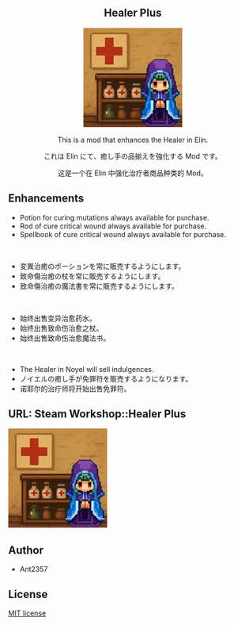 <h2 align="center">
  Healer Plus
</h2>

<div align="center">
  <a href="https://steamcommunity.com/sharedfiles/filedetails/?id=3549404933">
    <img alt="薬品棚の隣に癒し手がいるドット絵" src="preview.jpg" width="200" height="200">
  </a>
</div>

<div align="center">
  <p>This is a mod that enhances the Healer in Elin.</p>
  <p>これは Elin にて、癒し手の品揃えを強化する Mod です。</p>
  <p>这是一个在 Elin 中强化治疗者商品种类的 Mod。</p>
</div>

## Enhancements
* Potion for curing mutations always available for purchase.
* Rod of cure critical wound always available for purchase.
* Spellbook of cure critical wound always available for purchase.

<br>

* 変異治癒のポーションを常に販売するようにします。
* 致命傷治癒の杖を常に販売するようにします。
* 致命傷治癒の魔法書を常に販売するようにします。

<br>

* 始终出售变异治愈药水。
* 始终出售致命伤治愈之杖。
* 始终出售致命伤治愈魔法书。

<br>

* The Healer in Noyel will sell indulgences.
* ノイエルの癒し手が免罪符を販売するようになります。
* 诺耶尔的治疗师将开始出售免罪符。

## URL: Steam Workshop::Healer Plus
<a href="https://steamcommunity.com/sharedfiles/filedetails/?id=3549404933">
  <img alt="薬品棚の隣に癒し手がいるドット絵" src="preview.jpg" width="200" height="200">
</a>

## Author
* Ant2357

## License
[MIT license](https://en.wikipedia.org/wiki/MIT_License)
